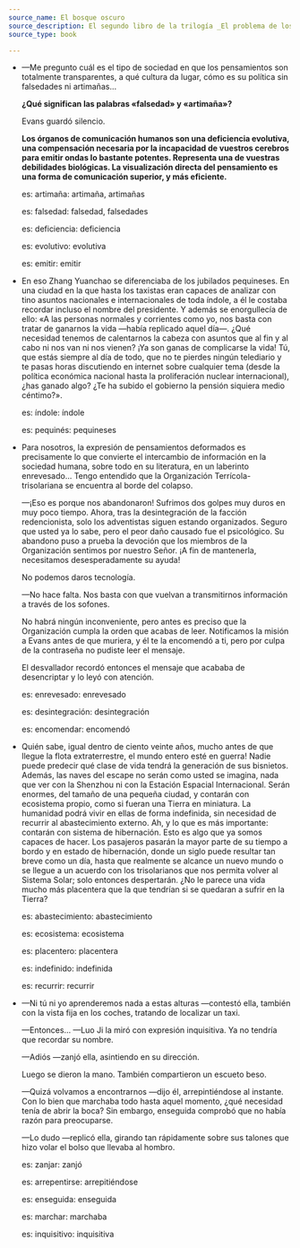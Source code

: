 ```yaml
---
source_name: El bosque oscuro
source_description: El segundo libro de la trilogía _El problema de los tres cuerpos_, de Cixin Liu.
source_type: book

---
```


- —Me pregunto cuál es el tipo de sociedad en que los pensamientos son totalmente transparentes, a qué cultura da lugar, cómo es su política sin falsedades ni artimañas…

    **¿Qué significan las palabras «falsedad» y «artimaña»?**

    Evans guardó silencio.

    **Los órganos de comunicación humanos son una deficiencia evolutiva, una compensación necesaria por la incapacidad de vuestros cerebros para emitir ondas lo bastante potentes. Representa una de vuestras debilidades biológicas. La visualización directa del pensamiento es una forma de comunicación superior, y más eficiente.**

    <div markdown="1" class="tagged-entries">

    es: artimaña: artimaña, artimañas

    es: falsedad: falsedad, falsedades

    es: deficiencia: deficiencia

    es: evolutivo: evolutiva

    es: emitir: emitir

    </div>

- En eso Zhang Yuanchao se diferenciaba de los jubilados pequineses. En una ciudad en la que hasta los taxistas eran capaces de analizar con tino asuntos nacionales e internacionales de toda índole, a él le costaba recordar incluso el nombre del presidente. Y además se enorgullecía de ello: «A las personas normales y corrientes como yo, nos basta con tratar de ganarnos la vida —había replicado aquel día—. ¿Qué necesidad tenemos de calentarnos la cabeza con asuntos que al fin y al cabo ni nos van ni nos vienen? ¡Ya son ganas de complicarse la vida! Tú, que estás siempre al día de todo, que no te pierdes ningún telediario y te pasas horas discutiendo en internet sobre cualquier tema (desde la política económica nacional hasta la proliferación nuclear internacional), ¿has ganado algo? ¿Te ha subido el gobierno la pensión siquiera medio céntimo?».

    <div markdown="1" class="tagged-entries">

    es: índole: índole

    es: pequinés: pequineses

    </div>

- Para nosotros, la expresión de pensamientos deformados es precisamente lo que convierte el intercambio de información en la sociedad humana, sobre todo en su literatura, en un laberinto enrevesado… Tengo entendido que la Organización Terrícola-trisolariana se encuentra al borde del colapso.

    —¡Eso es porque nos abandonaron! Sufrimos dos golpes muy duros en muy poco tiempo. Ahora, tras la desintegración de la facción redencionista, solo los adventistas siguen estando organizados. Seguro que usted ya lo sabe, pero el peor daño causado fue el psicológico. Su abandono puso a prueba la devoción que los miembros de la Organización sentimos por nuestro Señor. ¡A fin de mantenerla, necesitamos desesperadamente su ayuda!

    No podemos daros tecnología.

    —No hace falta. Nos basta con que vuelvan a transmitirnos información a través de los sofones.

    No habrá ningún inconveniente, pero antes es preciso que la Organización cumpla la orden que acabas de leer. Notificamos la misión a Evans antes de que muriera, y él te la encomendó a ti, pero por culpa de la contraseña no pudiste leer el mensaje.

    El desvallador recordó entonces el mensaje que acababa de desencriptar y lo leyó con atención.

    <div markdown="1" class="tagged-entries">

    es: enrevesado: enrevesado

    es: desintegración: desintegración

    es: encomendar: encomendó

    </div>

- Quién sabe, igual dentro de ciento veinte años, mucho antes de que llegue la flota extraterrestre, el mundo entero esté en guerra! Nadie puede predecir qué clase de vida tendrá la generación de sus bisnietos. Además, las naves del escape no serán como usted se imagina, nada que ver con la Shenzhou ni con la Estación Espacial Internacional. Serán enormes, del tamaño de una pequeña ciudad, y contarán con ecosistema propio, como si fueran una Tierra en miniatura. La humanidad podrá vivir en ellas de forma indefinida, sin necesidad de recurrir al abastecimiento externo. Ah, y lo que es más importante: contarán con sistema de hibernación. Esto es algo que ya somos capaces de hacer. Los pasajeros pasarán la mayor parte de su tiempo a bordo y en estado de hibernación, donde un siglo puede resultar tan breve como un día, hasta que realmente se alcance un nuevo mundo o se llegue a un acuerdo con los trisolarianos que nos permita volver al Sistema Solar; solo entonces despertarán. ¿No le parece una vida mucho más placentera que la que tendrían si se quedaran a sufrir en la Tierra?

    <div markdown="1" class="tagged-entries">

    es: abastecimiento: abastecimiento

    es: ecosistema: ecosistema

    es: placentero: placentera

    es: indefinido: indefinida

    es: recurrir: recurrir

    </div>

- —Ni tú ni yo aprenderemos nada a estas alturas —contestó ella, también con la vista fija en los coches, tratando de localizar un taxi.

    —Entonces… —Luo Ji la miró con expresión inquisitiva. Ya no tendría que recordar su nombre.

    —Adiós —zanjó ella, asintiendo en su dirección.

    Luego se dieron la mano. También compartieron un escueto beso.

    —Quizá volvamos a encontrarnos —dijo él, arrepintiéndose al instante. Con lo bien que marchaba todo hasta aquel momento, ¿qué necesidad tenía de abrir la boca? Sin embargo, enseguida comprobó que no había razón para preocuparse.

    —Lo dudo —replicó ella, girando tan rápidamente sobre sus talones que hizo volar el bolso que llevaba al hombro.

    <div markdown="1" class="tagged-entries">

    es: zanjar: zanjó

    es: arrepentirse: arrepitiéndose

    es: enseguida: enseguida

    es: marchar: marchaba

    es: inquisitivo: inquisitiva

    </div>